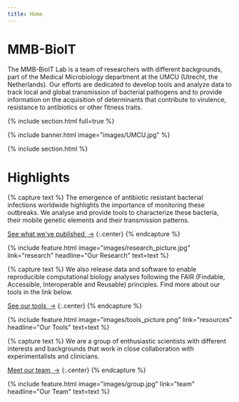 ```yaml
---
title: Home
---
```


# MMB-BioIT

The MMB-BioIT Lab is a team of researchers with different backgrounds, part of the Medical Microbiology department at the UMCU (Utrecht, the Netherlands). Our efforts are dedicated to develop tools and analyze data to track local and global transmission of bacterial pathogens and to provide information on the acquisition of determinants that contribute to virulence, resistance to antibiotics or other fitness traits.

{% include section.html full=true %}

{% include banner.html image="images/UMCU.jpg" %}

{% include section.html %}

# Highlights

{% capture text %}
The emergence of antibiotic resistant bacterial infections worldwide highlights the importance of monitoring these outbreaks. We analyse and provide tools to characterize these bacteria, their mobile genetic elements and their transmission patterns.

[See what we've published &nbsp;→](research)
{:.center}
{% endcapture %}

{%
  include feature.html
  image="images/research_picture.jpg"
  link="research"
  headline="Our Research"
  text=text
%}

{% capture text %}
We also release data and software to enable reproducible computational biology analyses following the FAIR (Findable, Accessible, Interoperable and Reusable) principles. Find more about our tools in the link below.

[See our tools &nbsp;→](resources)
{:.center}
{% endcapture %}

{%
  include feature.html
  image="images/tools_picture.png"
  link="resources"
  headline="Our Tools"
  text=text
%}

{% capture text %}
We are a group of enthusiastic scientists with different interests and backgrounds that work in close collaboration with experimentalists and clinicians.

[Meet our team &nbsp;→](team)
{:.center}
{% endcapture %}

{%
  include feature.html
  image="images/group.jpg"
  link="team"
  headline="Our Team"
  text=text
%}


